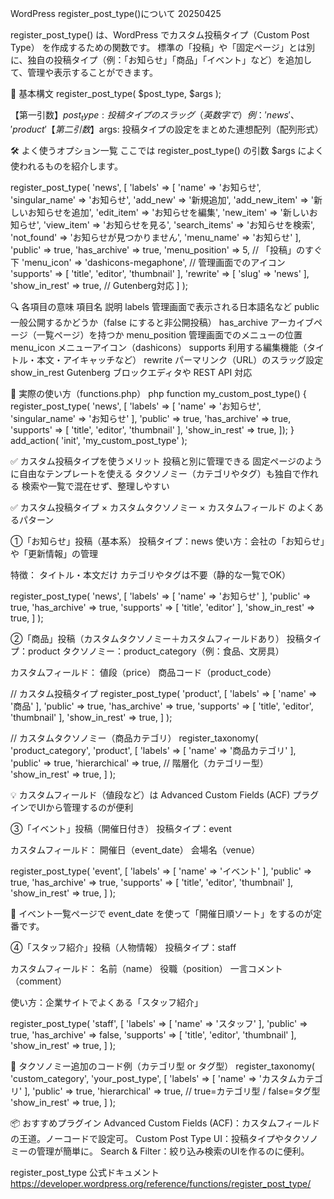 WordPress register_post_type()について 20250425

register_post_type() は、WordPress でカスタム投稿タイプ（Custom Post Type） を作成するための関数です。
標準の「投稿」や「固定ページ」とは別に、独自の投稿タイプ（例：「お知らせ」「商品」「イベント」など）を追加して、管理や表示することができます。

🌟 基本構文
register_post_type( $post_type, $args );

【第一引数】$post_type: 投稿タイプのスラッグ（英数字で）例：'news'、'product'
【第二引数】$args: 投稿タイプの設定をまとめた連想配列（配列形式）

🛠 よく使うオプション一覧
ここでは register_post_type() の引数 $args によく使われるものを紹介します。

<!-- 第一引数'news', 第二引数$args -->
register_post_type( 'news', [
  'labels' => [
    'name' => 'お知らせ',
    'singular_name' => 'お知らせ',
    'add_new' => '新規追加',
    'add_new_item' => '新しいお知らせを追加',
    'edit_item' => 'お知らせを編集',
    'new_item' => '新しいお知らせ',
    'view_item' => 'お知らせを見る',
    'search_items' => 'お知らせを検索',
    'not_found' => 'お知らせが見つかりません',
    'menu_name' => 'お知らせ'
  ],
  'public' => true,
  'has_archive' => true,
  'menu_position' => 5, // 「投稿」のすぐ下
  'menu_icon' => 'dashicons-megaphone', // 管理画面でのアイコン
  'supports' => [ 'title', 'editor', 'thumbnail' ],
  'rewrite' => [ 'slug' => 'news' ],
  'show_in_rest' => true, // Gutenberg対応
] );

🔍 各項目の意味
項目名	            説明
labels	            管理画面で表示される日本語名など
public	            一般公開するかどうか（false にすると非公開投稿）
has_archive	        アーカイブページ（一覧ページ）を持つか
menu_position	    管理画面でのメニューの位置
menu_icon	        メニューアイコン（dashicons）
supports	        利用する編集機能（タイトル・本文・アイキャッチなど）
rewrite	            パーマリンク（URL）のスラッグ設定
show_in_rest	    Gutenberg ブロックエディタや REST API 対応

🧪 実際の使い方（functions.php）
php
function my_custom_post_type() {
  register_post_type( 'news', [
    'labels' => [ 'name' => 'お知らせ', 'singular_name' => 'お知らせ' ],
    'public' => true,
    'has_archive' => true,
    'supports' => [ 'title', 'editor', 'thumbnail' ],
    'show_in_rest' => true,
  ]);
}
add_action( 'init', 'my_custom_post_type' );

✅ カスタム投稿タイプを使うメリット
投稿と別に管理できる
固定ページのように自由なテンプレートを使える
タクソノミー（カテゴリやタグ）も独自で作れる
検索や一覧で混在せず、整理しやすい



✅ カスタム投稿タイプ × カスタムタクソノミー × カスタムフィールド のよくあるパターン


①「お知らせ」投稿（基本系）
投稿タイプ：news
使い方：会社の「お知らせ」や「更新情報」の管理

特徴：
タイトル・本文だけ
カテゴリやタグは不要（静的な一覧でOK）

register_post_type( 'news', [
  'labels' => [ 'name' => 'お知らせ' ],
  'public' => true,
  'has_archive' => true,
  'supports' => [ 'title', 'editor' ],
  'show_in_rest' => true,
] );


②「商品」投稿（カスタムタクソノミー＋カスタムフィールドあり）
投稿タイプ：product
タクソノミー：product_category（例：食品、文房具）

カスタムフィールド：
値段（price）
商品コード（product_code）

// カスタム投稿タイプ
register_post_type( 'product', [
  'labels' => [ 'name' => '商品' ],
  'public' => true,
  'has_archive' => true,
  'supports' => [ 'title', 'editor', 'thumbnail' ],
  'show_in_rest' => true,
] );

// カスタムタクソノミー（商品カテゴリ）
register_taxonomy( 'product_category', 'product', [
  'labels' => [ 'name' => '商品カテゴリ' ],
  'public' => true,
  'hierarchical' => true, // 階層化（カテゴリー型）
  'show_in_rest' => true,
] );

💡 カスタムフィールド（値段など）は Advanced Custom Fields (ACF) プラグインでUIから管理するのが便利

③「イベント」投稿（開催日付き）
投稿タイプ：event

カスタムフィールド：
開催日（event_date）
会場名（venue）

register_post_type( 'event', [
  'labels' => [ 'name' => 'イベント' ],
  'public' => true,
  'has_archive' => true,
  'supports' => [ 'title', 'editor', 'thumbnail' ],
  'show_in_rest' => true,
] );

🔧 イベント一覧ページで event_date を使って「開催日順ソート」をするのが定番です。


④「スタッフ紹介」投稿（人物情報）
投稿タイプ：staff

カスタムフィールド：
名前（name）
役職（position）
一言コメント（comment）

使い方：企業サイトでよくある「スタッフ紹介」

register_post_type( 'staff', [
  'labels' => [ 'name' => 'スタッフ' ],
  'public' => true,
  'has_archive' => false,
  'supports' => [ 'title', 'editor', 'thumbnail' ],
  'show_in_rest' => true,
] );

🔧 タクソノミー追加のコード例（カテゴリ型 or タグ型）
register_taxonomy( 'custom_category', 'your_post_type', [
  'labels' => [ 'name' => 'カスタムカテゴリ' ],
  'public' => true,
  'hierarchical' => true, // true=カテゴリ型 / false=タグ型
  'show_in_rest' => true,
] );


📦 おすすめプラグイン
Advanced Custom Fields (ACF)：カスタムフィールドの王道。ノーコードで設定可。
Custom Post Type UI：投稿タイプやタクソノミーの管理が簡単に。
Search & Filter：絞り込み検索のUIを作るのに便利。



register_post_type 公式ドキュメント
https://developer.wordpress.org/reference/functions/register_post_type/